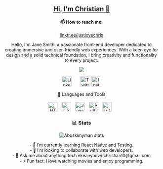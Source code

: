 
<p align="center">
  <a href="https://github.com/Abuskimyman">
    <h2 align="center" style="purple">Hi, I'm Christian 👋</h2>
   </a>
  <div align="center">
    <h4> 📫 How to reach me:</h4>
    <a href="https://linktr.ee/justlovechris">linktr.ee/justlovechris</a>
  </div>
</p>

<p align="center">
  Hello, I'm Jane Smith, a passionate front-end developer dedicated to creating immersive and user-friendly web experiences. With a keen eye for design and a solid technical foundation, I bring creativity and functionality to every project.
</p>

<p align="center">
  <!-- Typing SVG by DenverCoder1 - https://github.com/Abuskimyman/readme-typing-svg -->
  <a href="https://github.com/Abuskimyman/readme-typing-svg">
    <img src="https://readme-typing-svg.demolab.com/?lines=Front-End%20web%20developer;2years%20of%20coding%20experience;Always%20learning%20new%20things&font=Fira%20Code&center=true&width=440&height=45&color=f75c7e&vCenter=true&pause=1000&size=22" /></a>
</p>


<!-- Social icons section -->
<p align="center">
  &#8287;&#8287;&#8287;&#8287;&#8287;
  <a href="https://linkedin.com/in/ekeanyanwuchukwuebuka"><img width="32px" alt="LinkedIn" title="LinkedIn" src="https://i.imgur.com/yRpa1dQ.png"/></a>
  &#8287;&#8287;&#8287;&#8287;&#8287;
  <a href="https://twitter.com/justlovechris"><img width="32px" alt="Twitter" title="Twitter" src="https://i.imgur.com/AixJgnm.png"/></a>
  <a href="https://instagram.com/justlovechris"><img width="32px" alt="Instagram" title="Instagram" src="https://i.imgur.com/AixJgnm.png"/></a>
  &#8287;&#8287;&#8287;&#8287;&#8287;
</p>



<p align="center">
🧰 Languages and Tools<br><br>
<img alt="HTML" width="30px" style="padding-right:10px;" src="https://cdn.jsdelivr.net/gh/devicons/devicon/icons/html5/html5-plain.svg" />
<img alt="CSS" width="30px" style="padding-right:10px;" src="https://cdn.jsdelivr.net/gh/devicons/devicon/icons/css3/css3-plain.svg" />
<img alt="JavaScript" width="30px" style="padding-right:10px;" src="https://cdn.jsdelivr.net/gh/devicons/devicon/icons/javascript/javascript-plain.svg" />
<img alt="Python" width="30px" style="padding-right:10px;" src="https://cdn.jsdelivr.net/gh/devicons/devicon/icons/python/python-plain.svg" />
<img alt="GitHub" width="30px" style="padding-right:10px;" src="https://cdn.jsdelivr.net/gh/devicons/devicon/icons/github/github-original.svg" />
<br />
</p>

### 
<div align="center">
<h3>📊 Stats</h3>

![Abuskimyman stats](https://github-readme-stats.vercel.app/api?username=Abuskimyman&show_icons=true&theme=gruvbox)
<!-- ![GitHub Streak](https://streak-stats.demolab.com?user=Abuskimyman&theme=gruvbox&border_radius=4.5) -->
</div>


<p align="center">
 - 🌱 I’m currently learning React Native and Testing.<br>
- 👯 I’m looking to collaborate with web developers.<br>
- 💬 Ask me about anything tech ekeanyanwuchristian10@gmail.com<br>
- ⚡ Fun fact: I love watching movies and enjoy programming.
</p>

